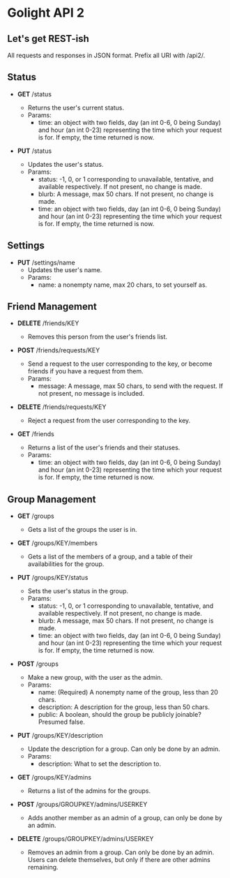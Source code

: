 # Golight API 2
## Let's get REST-ish
All requests and responses in JSON format. Prefix all URI with /api2/.

## Status
* __GET__ /status
  * Returns the user's current status.
  * Params:
    * time: an object with two fields, day (an int 0-6, 0 being Sunday) and hour (an int 0-23) representing the time 
    which your request is for. If empty, the time returned is now.

* __PUT__ /status
  * Updates the user's status.
  * Params:
    * status: -1, 0, or 1 corresponding to unavailable, tentative, and available respectively. If not present, no change
    is made.
    * blurb: A message, max 50 chars. If not present, no change is made.
    * time: an object with two fields, day (an int 0-6, 0 being Sunday) and hour (an int 0-23) representing the time 
    which your request is for. If empty, the time returned is now.

## Settings
* __PUT__ /settings/name
  * Updates the user's name.
  * Params:
    * name: a nonempty name, max 20 chars, to set yourself as.

## Friend Management
* __DELETE__ /friends/KEY
  * Removes this person from the user's friends list.
  
* __POST__ /friends/requests/KEY
  * Send a request to the user corresponding to the key, or become friends if you have a request from them.
  * Params:
    * message: A message, max 50 chars, to send with the request. If not present, no message is included.

* __DELETE__ /friends/requests/KEY
  * Reject a request from the user corresponding to the key.

* __GET__ /friends
  * Returns a list of the user's friends and their statuses.
  * Params:
    * time: an object with two fields, day (an int 0-6, 0 being Sunday) and hour (an int 0-23) representing the time 
    which your request is for. If empty, the time returned is now.

## Group Management
* __GET__ /groups
  * Gets a list of the groups the user is in.

* __GET__ /groups/KEY/members
  * Gets a list of the members of a group, and a table of their availabilities for the group.

* __PUT__ /groups/KEY/status
  * Sets the user's status in the group.
  * Params:
    * status: -1, 0, or 1 corresponding to unavailable, tentative, and available respectively. If not present, no change
    is made.
    * blurb: A message, max 50 chars. If not present, no change is made.
    * time: an object with two fields, day (an int 0-6, 0 being Sunday) and hour (an int 0-23) representing the time 
    which your request is for. If empty, the time returned is now.

* __POST__ /groups
  * Make a new group, with the user as the admin.
  * Params:
    * name: (Required) A nonempty name of the group, less than 20 chars.
    * description: A description for the group, less than 50 chars.
    * public: A boolean, should the group be publicly joinable? Presumed false.

* __PUT__ /groups/KEY/description
  * Update the description for a group. Can only be done by an admin.
  * Params:
    * description: What to set the description to.

* __GET__ /groups/KEY/admins
  * Returns a list of the admins for the groups.

* __POST__ /groups/GROUPKEY/admins/USERKEY
  * Adds another member as an admin of a group, can only be done by an admin.

* __DELETE__ /groups/GROUPKEY/admins/USERKEY
  * Removes an admin from a group. Can only be done by an admin. Users can delete themselves, but only if there are
  other admins remaining.